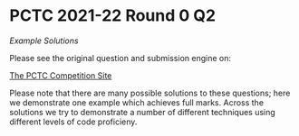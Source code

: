 # PCTC 2021-22 Round 0 Q2
*Example Solutions*

Please see the original question and submission engine on:

[The PCTC Competition Site](https://pctc.cuttle.org/index.php?action=user_competitions)

Please note that there are many possible solutions to these questions; here we demonstrate one example which achieves full marks. Across the solutions we try to demonstrate a number of different techniques using different levels of code proficieny.